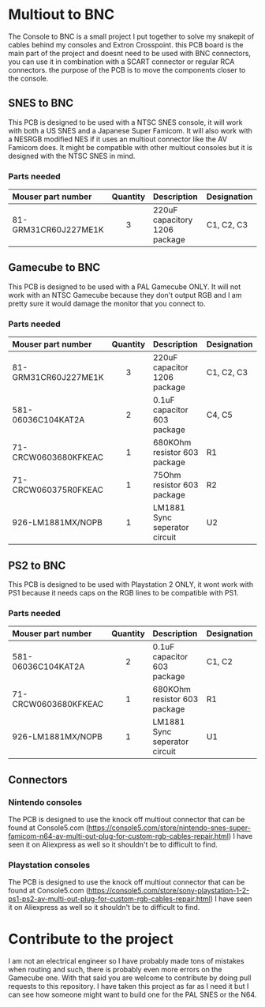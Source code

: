 # Multiout to BNC
The Console to BNC is a small project I put together to solve my snakepit of cables behind my consoles and Extron Crosspoint.
this PCB board is the main part of the project and doesnt need to be used with BNC connectors, you can use it in combination with a SCART connector or regular RCA connectors. the purpose of the PCB is to move the components closer to the console.

## SNES to BNC
This PCB is designed to be used with a NTSC SNES console, it will work with both a US SNES and a Japanese Super Famicom.
It will also work with a NESRGB modified NES if it uses an multiout connector like the AV Famicom does.
It might be compatible with other multiout consoles but it is designed with the NTSC SNES in mind.

### Parts needed
| Mouser part number    | Quantity  | Description                   | Designation |
| :---                  | :---:     | :---                          | :---        |
| 81-GRM31CR60J227ME1K  | 3         | 220uF capacitory 1206 package | C1, C2, C3  |

## Gamecube to BNC
This PCB is designed to be used with a PAL Gamecube ONLY.
It will not work with an NTSC Gamecube because they don't output RGB and I am pretty sure it would damage the monitor that you connect to.

### Parts needed
| Mouser part number    | Quantity  | Description                   | Designation   |
| :---                  | :---:     | :---                          | :---          |
| 81-GRM31CR60J227ME1K  | 3         | 220uF capacitor 1206 package  | C1, C2, C3    |
| 581-06036C104KAT2A    | 2         | 0.1uF capacitor 603 package   | C4, C5        |
| 71-CRCW0603680KFKEAC  | 1         | 680KOhm resistor 603 package  | R1            |
| 71-CRCW060375R0FKEAC  | 1         | 75Ohm resistor 603 package    | R2            |
| 926-LM1881MX/NOPB     | 1         | LM1881 Sync seperator circuit | U2            |

## PS2 to BNC
This PCB is designed to be used with Playstation 2 ONLY, it wont work with PS1 because it needs caps on the RGB lines to be compatible with PS1.

### Parts needed
| Mouser part number    | Quantity  | Description                   | Designation   |
| :---                  | :---:     | :---                          | :---          |
| 581-06036C104KAT2A    | 2         | 0.1uF capacitor 603 package   | C1, C2        |
| 71-CRCW0603680KFKEAC  | 1         | 680KOhm resistor 603 package  | R1            |
| 926-LM1881MX/NOPB     | 1         | LM1881 Sync seperator circuit | U1            |

## Connectors
### Nintendo consoles
The PCB is designed to use the knock off multiout connector that can be found at Console5.com (https://console5.com/store/nintendo-snes-super-famicom-n64-av-multi-out-plug-for-custom-rgb-cables-repair.html)
I have seen it on Aliexpress as well so it shouldn't be to difficult to find.

### Playstation consoles
The PCB is designed to use the knock off multiout connector that can be found at Console5.com (https://console5.com/store/sony-playstation-1-2-ps1-ps2-av-multi-out-plug-for-custom-rgb-cables-repair.html)
I have seen it on Aliexpress as well so it shouldn't be to difficult to find.

# Contribute to the project
I am not an electrical engineer so I have probably made tons of mistakes when routing and such, there is probably even more errors on the Gamecube one. With that said you are welcome to contribute by doing pull requests to this repository. I have taken this project as far as I need it but I can see how someone might want to build one for the PAL SNES or the N64.